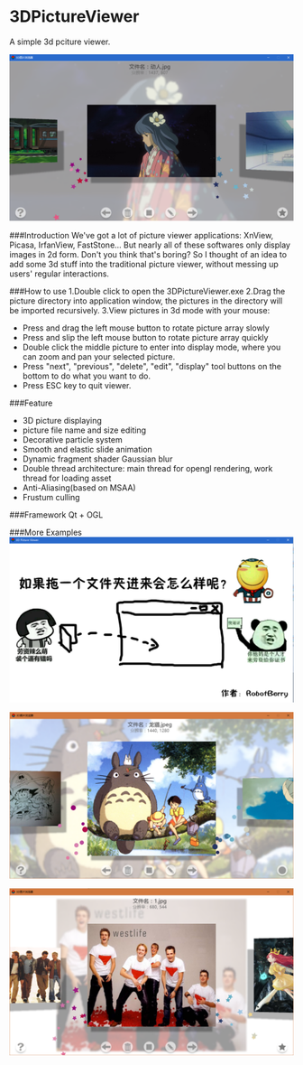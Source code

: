 # 3DPictureViewer
A simple 3d pciture viewer.

![main](https://github.com/Code-Guy/3DPictureViewer/blob/master/snapshots/1.png?raw=true)

###Introduction
We've got a lot of picture viewer applications: XnView, Picasa, IrfanView, FastStone... But nearly all of these softwares only display images in 2d form. Don't you think that's boring? So I thought of an idea to add some 3d stuff into the traditional picture viewer, without messing up users' regular interactions.

###How to use
1.Double click to open the 3DPictureViewer.exe
2.Drag the picture directory into application window, the pictures in the directory will be imported recursively.
3.View pictures in 3d mode with your mouse:
 - Press and drag the left mouse button to rotate picture array slowly
 - Press and slip the left mouse button to rotate picture array quickly
 - Double click the middle picture to enter into display mode, where you can zoom and pan your selected picture.
 - Press "next", "previous", "delete", "edit", "display" tool buttons on the bottom to do what you want to do.
 - Press ESC key to quit viewer.
 
 ###Feature
 - 3D picture displaying
 - picture file name and size editing
 - Decorative particle system 
 - Smooth and  elastic slide animation
 - Dynamic fragment shader Gaussian blur
 - Double thread architecture: main thread for opengl rendering, work thread for loading asset
 - Anti-Aliasing(based on MSAA)
 - Frustum culling
 
 ###Framework
 Qt + OGL
 
 ###More Examples
![overlook](https://github.com/Code-Guy/3DPictureViewer/blob/master/snapshots/%E5%BC%80%E5%A7%8B%E7%95%8C%E9%9D%A2.png?raw=true)

![overlook](https://github.com/Code-Guy/3DPictureViewer/blob/master/snapshots/%E9%BE%99%E7%8C%AB.png?raw=true)

![overlook](https://github.com/Code-Guy/3DPictureViewer/blob/master/snapshots/%E8%A5%BF%E5%9F%8E%E7%94%B7%E5%AD%A9.png?raw=true)
